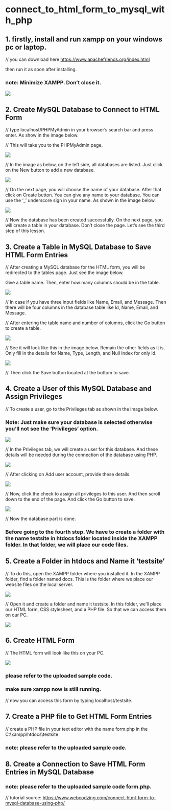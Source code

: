 # connect_to_html_form_to_mysql_with_php


## 1. firstly, install and run xampp on your windows pc or laptop.

// you can download here https://www.apachefriends.org/index.html

then run it as soon after installing.

### note: Minimize XAMPP. Don’t close it.

![](https://www.webcodzing.com/uploads/2021/10/Run-Apache-and-MySQL-on-XAMPP.jpg)

## 2. Create MySQL Database to Connect to HTML Form

// type localhost/PHPMyAdmin in your browser’s search bar and press enter. As show in the image below.

// This will take you to the PHPMyAdmin page. 

![](https://www.webcodzing.com/uploadzvs/2021/10/open-phpmyadmin-page.jpg)

// In the image as below, on the left side, all databases are listed. Just click on the New button to add a new database.

![](https://www.webcodzing.com/uploads/2021/10/MySQL-Database.jpg)

// On the next page, you will choose the name of your database. After that click on Create button. You can give any name to your database. You can use the ‘_’ underscore sign in your name. As shown in the image below. 

![](https://www.webcodzing.com/uploads/2021/10/Create-New-MySQL-Database-for-HTML-form.jpg)

// Now the database has been created successfully. On the next page, you will create a table in your database. Don’t close the page. Let’s see the third step of this lesson.

## 3. Create a Table in MySQL Database to Save HTML Form Entries

// After creating a MySQL database for the HTML form, you will be redirected to the tables page. Just see the image below.

Give a table name. Then, enter how many columns should be in the table.

![](https://www.webcodzing.com/uploads/2021/10/Create-a-Table-in-MySQL-database.jpg)

// In case if you have three input fields like Name, Email, and Message. Then there will be four columns in the database table like Id, Name, Email, and Message.

// After entering the table name and number of columns, click the Go button to create a table.

![](https://www.webcodzing.com/uploads/2021/10/Enter-name-of-columns.jpg)

// See it will look like this in the image below. Remain the other fields as it is. Only fill in the details for Name, Type, Length, and Null Index for only id.

![](https://www.webcodzing.com/uploads/2021/10/Column-details-in-MySQL-Database.jpg)

// Then click the Save button located at the bottom to save.

## 4. Create a User of this MySQL Database and Assign Privileges

// To create a user, go to the Privileges tab as shown in the image below.

### Note: Just make sure your database is selected otherwise you’ll not see the ‘Privileges’ option.

![](https://www.webcodzing.com/uploads/2021/10/Priviliages-in-database.jpg)

// In the Privileges tab, we will create a user for this database. And these details will be needed during the connection of the database using PHP.

![](https://www.webcodzing.com/uploads/2021/10/Add-New-User-for-MySQL-Database.jpg)

// After clicking on Add user account, provide these details.

![](https://www.webcodzing.com/uploads/2021/10/create-a-user-and-assign-all-privileges.jpg)

// Now, click the check to assign all privileges to this user. And then scroll down to the end of the page. And click the Go button to save.

![](https://www.webcodzing.com/uploads/2021/10/create-a-user-and-assign-all-privileges-2.jpg)

// Now the database part is done.

### Before going to the fourth step. We have to create a folder with the name testsite in htdocs folder located inside the XAMPP folder. In that folder, we will place our code files.

## 5. Create a Folder in htdocs and Name it ‘testsite’

// To do this, open the XAMPP folder where you installed it. In the XAMPP folder, find a folder named docs. This is the folder where we place our website files on the local server.

![](https://www.webcodzing.com/uploads/2021/10/htdocs-folder.jpg)

// Open it and create a folder and name it testsite. In this folder, we’ll place our HTML form, CSS stylesheet, and a PHP file. So that we can access them on our PC.

![](https://www.webcodzing.com/uploads/2021/10/testsite-folder.jpg)

## 6. Create HTML Form

// The HTML form will look like this on your PC.

![](https://www.webcodzing.com/uploads/2021/10/HTML-form-to-connect-to-mysql-database.jpg)

### please refer to the uploaded sample code. 
### make sure xampp now is still running.

// now you can access this form by typing localhost/testsite.  

## 7. Create a PHP file to Get HTML Form Entries

// create a PHP file in your text editor with the name form.php in the C:\xampp\htdocs\testsite

### note: please refer to the uploaded sample code.

## 8. Create a Connection to Save HTML Form Entries in MySQL Database

### note: please refer to the uploaded sample code form.php.

// tutorial source: https://www.webcodzing.com/connect-html-form-to-mysql-database-using-php/


